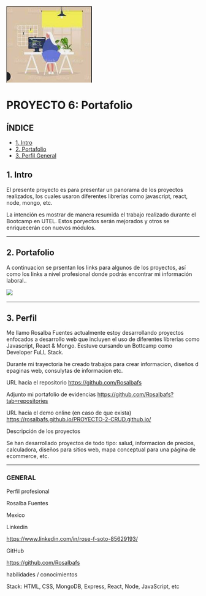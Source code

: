 <img src="./images/Desk.JPG" class="Desk"/>

# PROYECTO 6: Portafolio

## **ÍNDICE**

* [1. Intro](#1-intro)
* [2. Portafolio](#2-portafolio)
* [3. Perfil General](#3-perfil)


## 1. Intro

El presente proyecto es para presentar un panorama de los proyectos realizados, los cuales usaron diferentes librerias como javascript, react, node, mongo, etc.

La intención es mostrar de manera resumida el trabajo realizado durante el Bootcamp en UTEL. Estos poryectos serán mejorados y otros se enriquecerán con nuevos módulos.

****

## 2. Portafolio

A continuacion se prsentan los links para algunos de los proyectos, así como los links a nivel profesional donde podrás encontrar mi información laboral..

![](./imagenes/picture.jpg)



****

## 3. Perfil

Me llamo Rosalba Fuentes actualmente estoy desarrollando proyectos enfocados a desarrollo web que incluyen el uso de diferentes librerias como Javascript, React & Mongo. Eestuve cursando un Bottcamp como Developer FuLL Stack.

Durante mi trayectoria he creado trabajos para crear informacion, diseños d epaginas web, consulytas de informacion etc. 

URL hacia el repositorio
https://github.com/Rosalbafs

Adjunto mi portafolio de evidencias
https://github.com/Rosalbafs?tab=repositories

URL hacia el demo online (en caso de que exista)
https://rosalbafs.github.io/PROYECTO-2-CRUD.github.io/


Descripción de los proyectos

Se han desarrollado proyectos de todo tipo: salud, informacion de precios, calculadora, diseños para sitios web, mapa conceptual para una página de ecommerce, etc.

****

### GENERAL

Perfil profesional 

Rosalba Fuentes

Mexico

Linkedin

https://www.linkedin.com/in/rose-f-soto-85629193/

GitHub

https://github.com/Rosalbafs


habilidades / conocimientos



Stack: HTML, CSS, MongoDB, Express, React, Node, JavaScript, etc